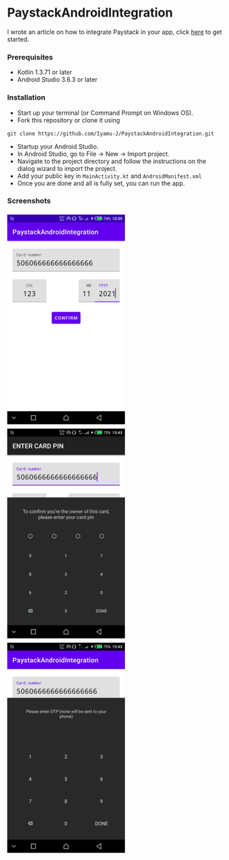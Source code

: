 # PaystackAndroidIntegration

I wrote an article on how to integrate Paystack in your app, 
click [here](https://dev.to/ayevbeosa/using-paystack-in-your-android-application-2oee) to get started.

### Prerequisites
* Kotlin 1.3.71 or later
* Android Studio 3.6.3 or later

### Installation
* Start up your terminal (or Command Prompt on Windows OS).
* Fork this repository or clone it using 
```
git clone https://github.com/Iyamu-J/PaystackAndroidIntegration.git
```
* Startup your Android Studio.
* In Android Studio, go to File -> New -> Import project.
* Navigate to the project directory and follow the instructions on the dialog wizard to import the project.
* Add your public key in `MainActivity.kt` and `AndroidManifest.xml`
* Once you are done and all is fully set, you can run the app.

### Screenshots
<img src="screenshots/Screenshot_Card_Details.png" vspace="5" align="left" width=273 />
<img src="screenshots/Screenshot_Input_Pin.png" vspace="5" align="left" width=273 />
<img src="screenshots/Screenshot_Input_Token.png" vspace="5" width=273 />
